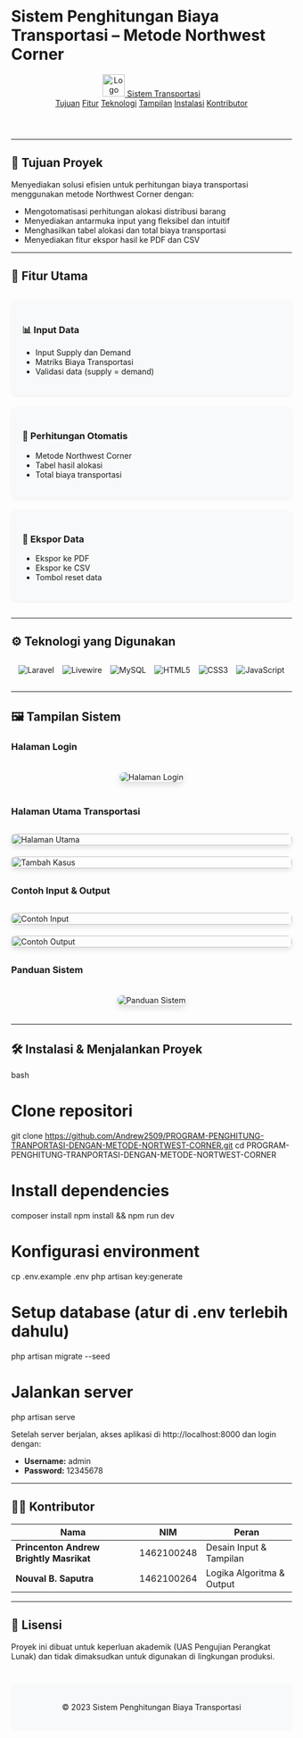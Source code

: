 # Sistem Penghitungan Biaya Transportasi – Metode Northwest Corner

<header>
    <div class="nav-container">
      <a href="#" class="logo">
        <img src="./public/Test/Image/logo.png" alt="Logo Sistem" height="40">
        Sistem Transportasi
      </a>
      <nav>
        <a href="#tujuan">Tujuan</a>
        <a href="#fitur">Fitur</a>
        <a href="#teknologi">Teknologi</a>
        <a href="#tampilan">Tampilan</a>
        <a href="#instalasi">Instalasi</a>
        <a href="#kontributor">Kontributor</a>
      </nav>
    </div>
  </header>

---

## 🧭 Tujuan Proyek
Menyediakan solusi efisien untuk perhitungan biaya transportasi menggunakan metode Northwest Corner dengan:
- Mengotomatisasi perhitungan alokasi distribusi barang
- Menyediakan antarmuka input yang fleksibel dan intuitif
- Menghasilkan tabel alokasi dan total biaya transportasi
- Menyediakan fitur ekspor hasil ke PDF dan CSV

---

## 🔧 Fitur Utama
<div style="display: grid; grid-template-columns: repeat(auto-fit, minmax(300px, 1fr)); gap: 20px; margin: 30px 0;">
  <div style="background: #f8f9fa; padding: 20px; border-radius: 10px; box-shadow: 0 2px 4px rgba(0,0,0,0.05);">
    <h3>📊 Input Data</h3>
    <ul>
      <li>Input Supply dan Demand</li>
      <li>Matriks Biaya Transportasi</li>
      <li>Validasi data (supply = demand)</li>
    </ul>
  </div>
  
  <div style="background: #f8f9fa; padding: 20px; border-radius: 10px; box-shadow: 0 2px 4px rgba(0,0,0,0.05);">
    <h3>🧮 Perhitungan Otomatis</h3>
    <ul>
      <li>Metode Northwest Corner</li>
      <li>Tabel hasil alokasi</li>
      <li>Total biaya transportasi</li>
    </ul>
  </div>
  
  <div style="background: #f8f9fa; padding: 20px; border-radius: 10px; box-shadow: 0 2px 4px rgba(0,0,0,0.05);">
    <h3>💾 Ekspor Data</h3>
    <ul>
      <li>Ekspor ke PDF</li>
      <li>Ekspor ke CSV</li>
      <li>Tombol reset data</li>
    </ul>
  </div>
</div>

---

## ⚙️ Teknologi yang Digunakan
<div style="display: flex; justify-content: center; flex-wrap: wrap; gap: 15px; margin: 30px 0;">
  <img src="https://img.shields.io/badge/Laravel-FF2D20?style=for-the-badge&logo=laravel&logoColor=white" alt="Laravel">
  <img src="https://img.shields.io/badge/Livewire-4e56a6?style=for-the-badge&logo=livewire&logoColor=white" alt="Livewire">
  <img src="https://img.shields.io/badge/MySQL-4479A1?style=for-the-badge&logo=mysql&logoColor=white" alt="MySQL">
  <img src="https://img.shields.io/badge/HTML5-E34F26?style=for-the-badge&logo=html5&logoColor=white" alt="HTML5">
  <img src="https://img.shields.io/badge/CSS3-1572B6?style=for-the-badge&logo=css3&logoColor=white" alt="CSS3">
  <img src="https://img.shields.io/badge/JavaScript-F7DF1E?style=for-the-badge&logo=javascript&logoColor=black" alt="JavaScript">
</div>

---

## 🖼 Tampilan Sistem

### Halaman Login
<div style="text-align: center;">
  <img src="./public/Test/Image/login.png" alt="Halaman Login" style="max-width: 80%; border-radius: 8px; box-shadow: 0 4px 12px rgba(0,0,0,0.15); margin: 20px 0;">
</div>

### Halaman Utama Transportasi
<div style="display: grid; grid-template-columns: repeat(auto-fit, minmax(400px, 1fr)); gap: 20px; margin: 30px 0;">
  <div>
    <img src="./public/Test/Image/tampulan-utama.png" alt="Halaman Utama" style="width: 100%; border-radius: 8px; box-shadow: 0 4px 8px rgba(0,0,0,0.1);">
  </div>
  <div>
    <img src="./public/Test/Image/tambah-kasus.png" alt="Tambah Kasus" style="width: 100%; border-radius: 8px; box-shadow: 0 4px 8px rgba(0,0,0,0.1);">
  </div>
</div>

### Contoh Input & Output
<div style="display: grid; grid-template-columns: repeat(auto-fit, minmax(400px, 1fr)); gap: 20px; margin: 30px 0;">
  <div>
    <img src="./public/Test/Image/Input.png" alt="Contoh Input" style="width: 100%; border-radius: 8px; box-shadow: 0 4px 8px rgba(0,0,0,0.1);">
  </div>
  <div>
    <img src="./public/Test/Image/Output.png" alt="Contoh Output" style="width: 100%; border-radius: 8px; box-shadow: 0 4px 8px rgba(0,0,0,0.1);">
  </div>
</div>

### Panduan Sistem
<div style="text-align: center;">
  <img src="./public/Test/Image/panduan.png" alt="Panduan Sistem" style="max-width: 80%; border-radius: 8px; box-shadow: 0 4px 12px rgba(0,0,0,0.15); margin: 20px 0;">
</div>

---

## 🛠 Instalasi & Menjalankan Proyek

bash
# Clone repositori
git clone https://github.com/Andrew2509/PROGRAM-PENGHITUNG-TRANPORTASI-DENGAN-METODE-NORTWEST-CORNER.git
cd PROGRAM-PENGHITUNG-TRANPORTASI-DENGAN-METODE-NORTWEST-CORNER

# Install dependencies
composer install
npm install && npm run dev

# Konfigurasi environment
cp .env.example .env
php artisan key:generate

# Setup database (atur di .env terlebih dahulu)
php artisan migrate --seed

# Jalankan server
php artisan serve


Setelah server berjalan, akses aplikasi di http://localhost:8000 dan login dengan:
- **Username:** admin
- **Password:** 12345678

---

## 👨‍💻 Kontributor

| Nama | NIM | Peran |
|------|-----|-------|
| **Princenton Andrew Brightly Masrikat** | 1462100248 | Desain Input & Tampilan |
| **Nouval B. Saputra** | 1462100264 | Logika Algoritma & Output |

---

## 📜 Lisensi
Proyek ini dibuat untuk keperluan akademik (UAS Pengujian Perangkat Lunak) dan tidak dimaksudkan untuk digunakan di lingkungan produksi.

<div style="text-align: center; margin-top: 40px; padding: 20px; background: #f8f9fa; border-radius: 8px;">
  <p>© 2023 Sistem Penghitungan Biaya Transportasi</p>
</div>
